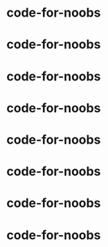 # code-for-noobs
# code-for-noobs
# code-for-noobs
# code-for-noobs
# code-for-noobs
# code-for-noobs
# code-for-noobs
# code-for-noobs
